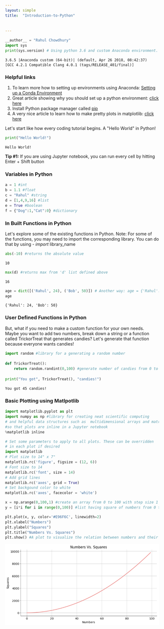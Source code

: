 ```yaml
---
layout: simple
title:  "Introduction-to-Python"


---
```

```python
__author__ = "Rahul Chowdhury"
import sys
print(sys.version) # Using python 3.6 and custom Anaconda environment.
```

    3.6.5 |Anaconda custom (64-bit)| (default, Apr 26 2018, 08:42:37)
    [GCC 4.2.1 Compatible Clang 4.0.1 (tags/RELEASE_401/final)]


### Helpful links
1. To learn more how to setting up environments using Anaconda:  [Setting up a Conda Environment](https://conda.io/docs/user-guide/tasks/manage-environments.html) <br>
2. Great article showing why you should set up a python environment: [click here](https://medium.freecodecamp.org/why-you-need-python-environments-and-how-to-manage-them-with-conda-85f155f4353c)
3. Install Python package manager called [pip](www.https://pip.pypa.io/en/stable)
4. A very nice article to learn how to make pretty plots in matplotlib: [click here](https://www.datascience.com/learn-data-science/tutorials/creating-data-visualizations-matplotlib-data-science-python)

Let's start like how every coding tutorial begins. A "Hello World" in Python!


```python
print("Hello World!")
```

    Hello World!


**Tip #1:** If you are using Jupyter notebook, you can run every cell by hitting Enter + Shift button

### Variables in Python


```python
a = 1 #int
b = 1.1 #float
c = "Rahul" #string
d = [1,4,9,16] #list
e = True #boolean
f = {"Dog":1,"Cat":0} #dictionary
```

### In Built Functions in Python <br>
Let's explore some of the existing functions in Python. Note: For some of the functions, you may need to import the corresponding library. You can do that by using - *import* library_name


```python
abs(-10) #returns the absolute value
```




    10




```python
max(d) #returns max from 'd' list defined above
```




    16




```python
age = dict([('Rahul', 24), ('Bob', 50)]) # Another way: age = {'Rahul':24, 'Bob': 50}
age

```




    {'Rahul': 24, 'Bob': 50}



### User Defined Functions in Python

But, what if you need to make a custom function for your own needs. Maybe you want to add two numbers, break down a string or a function called TrickorTreat that generates candies? Let's generate that function because everyone wants candies!


```python
import random #library for a generating a random number

def TrickorTreat():
    return random.randint(0,100) #generate number of candies from 0 to 100

print("You got", TrickorTreat(), "candies!")
```

    You got 45 candies!


### Basic Plotting using Matlpotlib


```python
import matplotlib.pyplot as plt
import numpy as np #library for creating neat scientific computing
# and helpful data structures such as  multidimensional arrays and matrices
#so that plots are inline in a Jupyter notebook
%matplotlib inline
```


```python
# Set some parameters to apply to all plots. These can be overridden
# in each plot if desired
import matplotlib
# Plot size to 14" x 7"
matplotlib.rc('figure', figsize = (12, 6))
# Font size to 14
matplotlib.rc('font', size = 14)
# Add grid lines
matplotlib.rc('axes', grid = True)
# Set backgound color to white
matplotlib.rc('axes', facecolor = 'white')

```


```python
x = np.arange(0,100,1) #create an array from 0 to 100 with step size 1
y = [i*i for i in range(0,100)] #list having square of numbers from 0 to 100
```


```python
plt.plot(x, y, color='#E96F6C', linewidth=2)
plt.xlabel("Numbers")
plt.ylabel("Squares")
plt.title("Numbers Vs. Squares")
plt.show() #A plot to visualize the relation between numbers and their respective squares
```


![png](/images/2018-11-03-Introduction-to-Python_18_0.png)
